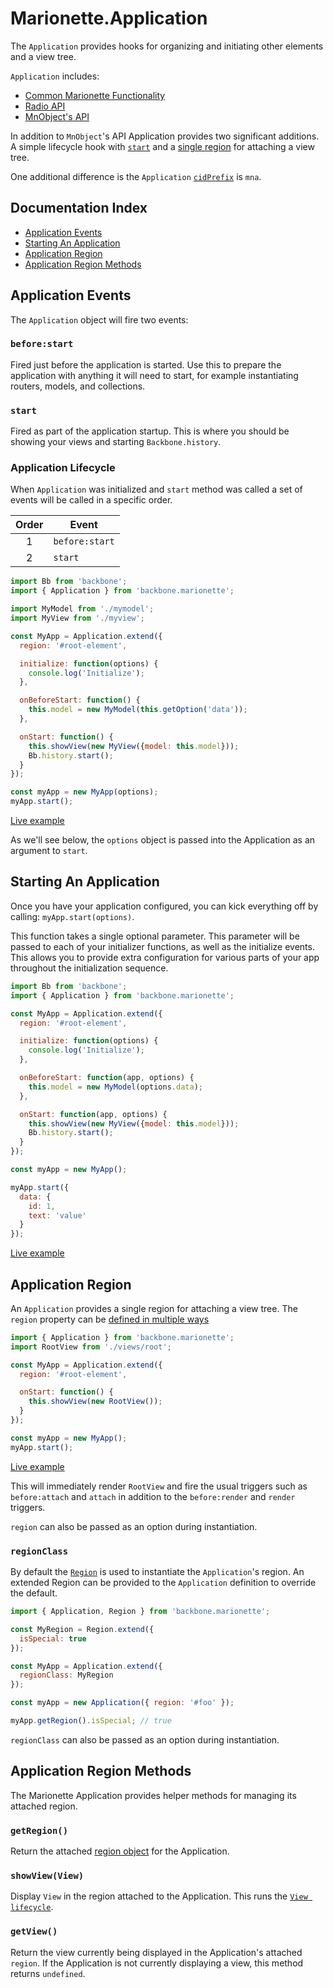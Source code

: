 # Marionette.Application

The `Application` provides hooks for organizing and initiating other elements
and a view tree.

`Application` includes:
- [Common Marionette Functionality](./common.md)
- [Radio API](./backbone.radio.md#marionette-integration)
- [MnObject's API](./marionette.mnobject.md)

In addition to `MnObject`'s API Application provides two significant additions.
A simple lifecycle hook with [`start`](#starting-an-application) and a [single region](#application-region)
for attaching a view tree.

One additional difference is the `Application` [`cidPrefix`](./marionette.mnobject.md#unique-client-id) is `mna`.

## Documentation Index

* [Application Events](#application-events)
* [Starting An Application](#starting-an-application)
* [Application Region](#application-region)
* [Application Region Methods](#application-region-methods)

## Application Events

The `Application` object will fire two events:

### `before:start`

Fired just before the application is started. Use this to prepare the
application with anything it will need to start, for example instantiating
routers, models, and collections.

### `start`

Fired as part of the application startup. This is where you should be showing
your views and starting `Backbone.history`.

### Application Lifecycle

When `Application` was initialized and `start` method was called
a set of events will be called in a specific order.

| Order |      Event      |
| :---: |-----------------|
|   1   | `before:start`  |
|   2   | `start`         |

```javascript
import Bb from 'backbone';
import { Application } from 'backbone.marionette';

import MyModel from './mymodel';
import MyView from './myview';

const MyApp = Application.extend({
  region: '#root-element',

  initialize: function(options) {
    console.log('Initialize');
  },

  onBeforeStart: function() {
    this.model = new MyModel(this.getOption('data'));
  },

  onStart: function() {
    this.showView(new MyView({model: this.model}));
    Bb.history.start();
  }
});

const myApp = new MyApp(options);
myApp.start();
```

[Live example](https://jsfiddle.net/marionettejs/ny59rs7b/)

As we'll see below, the `options` object is passed into the Application as an
argument to `start`.

## Starting An Application

Once you have your application configured, you can kick everything off by
calling: `myApp.start(options)`.

This function takes a single optional parameter. This parameter will be passed
to each of your initializer functions, as well as the initialize events. This
allows you to provide extra configuration for various parts of your app throughout the
initialization sequence.

```javascript
import Bb from 'backbone';
import { Application } from 'backbone.marionette';

const MyApp = Application.extend({
  region: '#root-element',

  initialize: function(options) {
    console.log('Initialize');
  },

  onBeforeStart: function(app, options) {
    this.model = new MyModel(options.data);
  },

  onStart: function(app, options) {
    this.showView(new MyView({model: this.model}));
    Bb.history.start();
  }
});

const myApp = new MyApp();

myApp.start({
  data: {
    id: 1,
    text: 'value'
  }
});
```

[Live example](https://jsfiddle.net/marionettejs/k05dctyt/)

## Application Region

An `Application` provides a single region for attaching a view tree.
The `region` property can be [defined in multiple ways](./marionette.region.md#defining-regions)

```javascript
import { Application } from 'backbone.marionette';
import RootView from './views/root';

const MyApp = Application.extend({
  region: '#root-element',

  onStart: function() {
    this.showView(new RootView());
  }
});

const myApp = new MyApp();
myApp.start();
```

[Live example](https://jsfiddle.net/marionettejs/uzc8or6u/)

This will immediately render `RootView` and fire the usual triggers such as
`before:attach` and `attach` in addition to the `before:render` and `render`
triggers.

`region` can also be passed as an option during instantiation.

### `regionClass`

By default the [`Region`](./marionette.region.md) is used to instantiate the `Application`'s region.
An extended Region can be provided to the `Application` definition to override the default.

```javascript
import { Application, Region } from 'backbone.marionette';

const MyRegion = Region.extend({
  isSpecial: true
});

const MyApp = Application.extend({
  regionClass: MyRegion
});

const myApp = new Application({ region: '#foo' });

myApp.getRegion().isSpecial; // true
```

`regionClass` can also be passed as an option during instantiation.

## Application Region Methods

The Marionette Application provides helper methods for managing its attached region.

### `getRegion()`

Return the attached [region object](./marionette.region.md) for the Application.

### `showView(View)`

Display `View` in the region attached to the Application. This runs the [`View lifecycle`](./viewlifecycle.md).

### `getView()`

Return the view currently being displayed in the Application's attached
`region`. If the Application is not currently displaying a view, this method
returns `undefined`.

